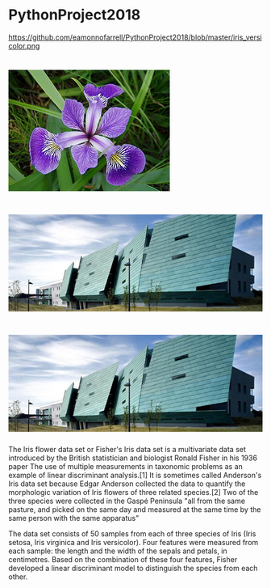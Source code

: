 # PythonProject2018
https://github.com/eamonnofarrell/PythonProject2018/blob/master/iris_versicolor.png
<h1 align="left">
  <img src="iris_versicolor.png" alt="GMIT Logo" />
</h1>
<h1 align="center">
  <img src="banner-galwaycampus_6.jpg" alt="GMIT Logo" />
</h1>
<h1 align="right">
  <img src="banner-galwaycampus_6.jpg" alt="GMIT Logo" />
</h1>
The Iris flower data set or Fisher's Iris data set is a multivariate data set introduced by the British statistician and biologist Ronald Fisher in his 1936 paper The use of multiple measurements in taxonomic problems as an example of linear discriminant analysis.[1] It is sometimes called Anderson's Iris data set because Edgar Anderson collected the data to quantify the morphologic variation of Iris flowers of three related species.[2] Two of the three species were collected in the Gaspé Peninsula "all from the same pasture, and picked on the same day and measured at the same time by the same person with the same apparatus"

The data set consists of 50 samples from each of three species of Iris (Iris setosa, Iris virginica and Iris versicolor). Four features were measured from each sample: the length and the width of the sepals and petals, in centimetres. Based on the combination of these four features, Fisher developed a linear discriminant model to distinguish the species from each other.

